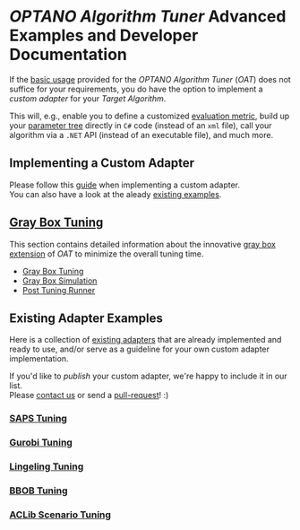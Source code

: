# _OPTANO Algorithm Tuner_ Advanced Examples and Developer Documentation

If the [basic usage](../userDoc/basic_usage.md) provided for the *OPTANO Algorithm Tuner* (*OAT*) does not suffice for your requirements, you do have the option to implement a _custom adapter_ for your _Target Algorithm_.

This will, e.g., enable you to define a customized [evaluation metric](advanced.md#evaluator), build up your [parameter tree](advanced.md#paramtree) directly in `C#` code (instead of an `xml` file), call your algorithm via a `.NET` API (instead of an executable file), and much more.

## Implementing a Custom Adapter

Please follow this [guide](advanced.md) when implementing a custom adapter.<br/>
You can also have a look at the aleady [existing examples](examples.md).

## [Gray Box Tuning](gray_box_tuning.md)

This section contains detailed information about the innovative [gray box extension](gray_box_tuning.md) of *OAT* to minimize the overall tuning time.

* [Gray Box Tuning](gray_box_tuning.md)
* [Gray Box Simulation](gray_box_simulation.md)
* [Post Tuning Runner](post_tuning_runner.md)

## Existing Adapter Examples

Here is a collection of [existing adapters](examples.md) that are already implemented and ready to use, and/or serve as a guideline for your own custom adapter implementation.

If you'd like to *publish* your custom adapter, we're happy to include it in our list.<br/>
Please [contact us](https://optano.com/en/about-us/#contact) or send a [pull-request](https://github.com/OPTANO/optano.algorithm.tuner.examples)! :)

### [SAPS Tuning](saps.md)

### [Gurobi Tuning](gurobi.md)

### [Lingeling Tuning](lingeling.md)

### [BBOB Tuning](bbob.md)

### [ACLib Scenario Tuning](aclib.md)
